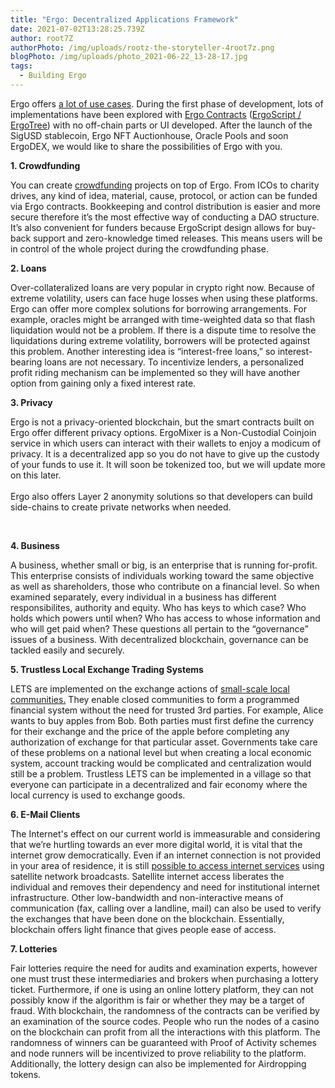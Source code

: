 ```yaml
---
title: "Ergo: Decentralized Applications Framework"
date: 2021-07-02T13:28:25.739Z
author: root7Z
authorPhoto: /img/uploads/rootz-the-storyteller-4root7z.png
blogPhoto: /img/uploads/photo_2021-06-22_13-28-17.jpg
tags:
  - Building Ergo
---
```

<!--StartFragment-->





Ergo offers [a lot of use cases](https://www.ergoforum.org/t/what-apps-can-you-do-on-ergo/819). During the first phase of development, lots of implementations have been explored with [Ergo Contracts](https://ergoplatform.org/en/blog/2020_03_16_ergo_sigma/) ([ErgoScript / ErgoTree](https://ergoplatform.org/docs/ErgoScript.pdf)) with no off-chain parts or UI developed. After the launch of the SigUSD stablecoin, Ergo NFT Auctionhouse, Oracle Pools and soon ErgoDEX, we would like to share the possibilities of Ergo with you. 



**1. Crowdfunding**

You can create [crowdfunding](https://www.ergoforum.org/t/simple-crowdfunding/70) projects on top of Ergo. From ICOs to charity drives, any kind of idea, material, cause, protocol, or action can be funded via Ergo contracts. Bookkeeping and control distribution is easier and more secure therefore it’s the most effective way of conducting a DAO structure. It’s also convenient for funders because ErgoScript design allows for buy-back support and zero-knowledge timed releases. This means users will be in control of the whole project during the crowdfunding phase.



**2. Loans**

Over-collateralized loans are very popular in crypto right now. Because of extreme volatility, users can face huge losses when using these platforms. Ergo can offer more complex solutions for borrowing arrangements. For example, oracles might be arranged with time-weighted data so that flash liquidation would not be a problem. If there is a dispute time to resolve the liquidations during extreme volatility, borrowers will be protected against this problem. Another interesting idea is “interest-free loans,” so interest-bearing loans are not necessary. To incentivize lenders, a personalized profit riding mechanism can be implemented so they will have another option from gaining only a fixed interest rate.



**3. Privacy**

Ergo is not a privacy-oriented blockchain, but the smart contracts built on Ergo offer different privacy options. ErgoMixer is a Non-Custodial Coinjoin service in which users can interact with their wallets to enjoy a modicum of privacy. It is a decentralized app so you do not have to give up the custody of your funds to use it. It will soon be tokenized too, but we will update more on this later.\
\
Ergo also offers Layer 2 anonymity solutions so that developers can build side-chains to create private networks when needed. 

  



**4. Business**



A business, whether small or big, is an enterprise that is running for-profit. This enterprise consists of individuals working toward the same objective as well as shareholders, those who contribute on a financial level. So when examined separately, every individual in a business has different responsibilites, authority and equity. Who has keys to which case? Who holds which powers until when? Who has access to whose information and who will get paid when? These questions all pertain to the “governance” issues of a business. With decentralized blockchain, governance can be tackled easily and securely.



**5. Trustless Local Exchange Trading Systems**

LETS are implemented on the exchange actions of [small-scale local communities.](https://ergoplatform.org/en/blog/2021-07-01-lets-start-the-discussion/) They enable closed communities to form a programmed financial system without the need for trusted 3rd parties. For example, Alice wants to buy apples from Bob. Both parties must first define the currency for their exchange and the price of the apple before completing any authorization of exchange for that particular asset. Governments take care of these problems on a national level but when creating a local economic system, account tracking would be complicated and centralization would still be a problem. Trustless LETS can be implemented in a village so that everyone can participate in a decentralized and fair economy where the local currency is used to exchange goods.



**6. E-Mail Clients**

The Internet's effect on our current world is immeasurable and considering that we’re hurtling towards an ever more digital world, it is vital that the internet grow democratically. Even if an internet connection is not provided in your area of residence, it is still [possible to access internet services](https://www.ergoforum.org/t/e-mail-client-for-limited-or-blocked-internet/134) using satellite network broadcasts. Satellite internet access liberates the individual and removes their dependency and need for institutional internet infrastructure. Other low-bandwidth and non-interactive means of communication (fax, calling over a landline, mail) can also be used to verify the exchanges that have been done on the blockchain. Essentially, blockchain offers light finance that gives people ease of access.



**7. Lotteries**

Fair lotteries require the need for audits and examination experts, however one must trust these intermediaries and brokers when purchasing a lottery ticket. Furthermore, if one is using an online lottery platform, they can not possibly know if the algorithm is fair or whether they may be a target of fraud. With blockchain, the randomness of the contracts can be verified by an examination of the source codes. People who run the nodes of a casino on the blockchain can profit from all the interactions with this platform. The randomness of winners can be guaranteed with Proof of Activity schemes and node runners will be incentivized to prove reliability to the platform. Additionally, the lottery design can also be implemented for Airdropping tokens.



<!--EndFragment-->